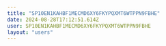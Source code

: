 ```yaml
---
title: "SP10EN1KAHBF1MECMD6XY6FKYPQXMT6WTPPN9FBHE"
date: 2024-08-28T17:12:51.614Z
user: SP10EN1KAHBF1MECMD6XY6FKYPQXMT6WTPPN9FBHE
layout: "users"
---
```

    